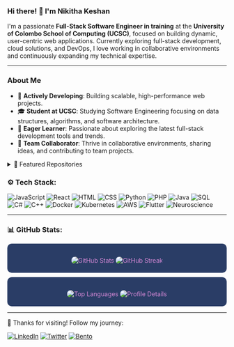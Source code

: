 ### Hi there! 👋 I'm Nikitha Keshan

I'm a passionate **Full-Stack Software Engineer in training** at the **University of Colombo School of Computing (UCSC)**, focused on building dynamic, user-centric web applications. Currently exploring full-stack development, cloud solutions, and DevOps, I love working in collaborative environments and continuously expanding my technical expertise.

---

### About Me
- 🔭 **Actively Developing**: Building scalable, high-performance web projects.
- 🎓 **Student at UCSC**: Studying Software Engineering focusing on data structures, algorithms, and software architecture.
- 🌱 **Eager Learner**: Passionate about exploring the latest full-stack development tools and trends.
- 👥 **Team Collaborator**: Thrive in collaborative environments, sharing ideas, and contributing to team projects.


<details>
<summary> 📂 Featured Repositories </summary>

### 📂 Featured Repositories

- [🌸 **Growingfocusingttps://github.com/nikithaKesh/growing-flower): *Interactive web app using React and CSS animations.*
- [🎮 **Gaming Site**](https://github.com/nikithaKesh/gaming-site): *Gaming site with API integration, user profiles.*
- [📘 **UCSC-BIT-Notes**](https://github.com/nikithaKesh/UCSC-BIT-Notes): *Study notes for UCSC BIT program.*

</details>

### ⚙️ Tech Stack:
![JavaScript](https://img.shields.io/badge/JavaScript-F7DF1E?style=for-the-badge&logo=javascript&logoColor=black) ![React](https://img.shields.io/badge/React-61DAFB?style=for-the-badge&logo=react&logoColor=black) ![HTML](https://img.shields.io/badge/HTML-E34F26?style=for-the-badge&logo=html5&logoColor=white) ![CSS](https://img.shields.io/badge/CSS-1572B6?style=for-the-badge&logo=css3&logoColor=white) ![Python](https://img.shields.io/badge/Python-3776AB?style=for-the-badge&logo=python&logoColor=white) ![PHP](https://img.shields.io/badge/PHP-777BB4?style=for-the-badge&logo=php&logoColor=white) ![Java](https://img.shields.io/badge/Java-007396?style=for-the-badge&logo=java&logoColor=white) ![SQL](https://img.shields.io/badge/SQL-4479A1?style=for-the-badge&logo=postgresql&logoColor=white) ![C#](https://img.shields.io/badge/C%23-239120?style=for-the-badge&logo=c-sharp&logoColor=white) ![C++](https://img.shields.io/badge/C++-00599C?style=for-the-badge&logo=c%2B%2B&logoColor=white) ![Docker](https://img.shields.io/badge/Docker-2496ED?style=for-the-badge&logo=docker&logoColor=white) ![Kubernetes](https://img.shields.io/badge/Kubernetes-326CE5?style=for-the-badge&logo=kubernetes&logoColor=white) ![AWS](https://img.shields.io/badge/Amazon_AWS-232F3E?style=for-the-badge&logo=amazonaws&logoColor=white) ![Flutter](https://img.shields.io/badge/Flutter-02569B?style=for-the-badge&logo=flutter&logoColor=white) ![Neuroscience](https://img.shields.io/badge/Neuroscience-FF6347?style=for-the-badge&logo=neuroscience&logoColor=white)

---

### 📊 GitHub Stats:
<div align="center" style="background-color: #2A3D66; color: #D789D7; padding: 20px; border-radius: 10px;">
   <img src="https://github-readme-stats.vercel.app/api?username=nikithaKesh&show_icons=true&bg_color=2A3D66&title_color=9D65C9&text_color=D789D7&icon_color=5D54A4" alt="GitHub Stats" style="border-radius: 10px;"/>
   <img src="https://streak-stats.demolab.com/?user=nikithaKesh&background=2A3D66&stroke=9D65C9&ring=D789D7&fire=5D54A4&currStreakLabel=D789D7" alt="GitHub Streak" style="border-radius: 10px; margin-top: 10px;"/>
</div>

<div align="center" style="background-color: #2A3D66; color: #D789D7; padding: 20px; border-radius: 10px; margin-top: 10px;">
   <img src="https://github-readme-stats.vercel.app/api/top-langs/?username=nikithaKesh&layout=compact&bg_color=2A3D66&title_color=9D65C9&text_color=D789D7" alt="Top Languages" style="border-radius: 10px;"/>
   <img src="https://github-profile-summary-cards.vercel.app/api/cards/profile-details?username=nikithaKesh&theme=radical&bg_color=2A3D66&text_color=D789D7&title_color=9D65C9" alt="Profile Details" style="border-radius: 10px; margin-top: 10px;"/>
</div>

---

👋 Thanks for visiting! Follow my journey:

[![LinkedIn](https://img.shields.io/badge/LinkedIn-0A66C2?style=for-the-badge&logo=linkedin&logoColor=white)](https://linkedin.com/in/nikithakesh) [![Twitter](https://img.shields.io/badge/Twitter-1DA1F2?style=for-the-badge&logo=twitter&logoColor=white)](https://twitter.com/_zo_no_) [![Bento](https://img.shields.io/badge/Bento-333333?style=for-the-badge&logo=data:image/svg+xml;base64,PHN2ZyB4bWxucz0iaHR0cDovL3d3dy53My5vcmcvMjAwMC9zdmciIHZpZXdCb3g9IjAgMCAyNDAgMjQwIiBmaWxsPSIjZmZmIj48cGF0aCBkPSJNMTIwIDI0MEM1My40IDQwIDAgMCAwIDEyMCAwYzY2LjYgMCAxMjAgNTMuNCAxMjAgMTIwcy01My40IDEyMC0xMjAgMTIwem0wLTIyMGMtNTUgMC05MCA0NC45LTkwIDkwczM1IDkwIDkwIDkwYzUyLjUgMCA5MC00NC45IDkwLTkwcy00NC45LTkwLTkwLTkwem0xMiA5MmgzMnYzMGgtMzJ2LTMwem0tMjQtMjZoMjB2NTBoLTIwdjUwSDg4di01MGgyMHYtNTB6Ii8+PC9zdmc+)](https://bento.me/nikithagithub)
